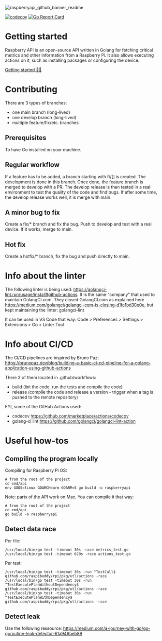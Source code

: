 ![raspberryapi_github_banner_readme](https://user-images.githubusercontent.com/98493964/214853808-9ef7599f-4097-4df8-b5b1-8fcfa40e5ebf.png)

[![codecov](https://codecov.io/gh/layerzzzio/raspberryapi/branch/main/graph/badge.svg?token=IKY9WGCDIY)](https://codecov.io/gh/layerzzzio/raspberryapi)
[![Go Report Card](https://goreportcard.com/badge/github.com/raspibuddy/rpi)](https://goreportcard.com/report/github.com/raspibuddy/rpi)

# Getting started

Raspberry API is an open-source API written in Golang for fetching critical metrics and other information from a Raspberry Pi. It also allows executing actions on it, such as installing packages or configuring the device.

<a href="https://raspberryapi.com/docs/getting-started.html">Getting started 👩‍💻</a>

# Contributing

There are 3 types of branches:
- one main branch (long-lived)
- one develop branch (long-lived)
- multiple feature/fix/etc. branches

## Prerequisites 

To have Go installed on your machine.

## Regular workflow

If a feature has to be added, a branch starting with ft/[] is created.
The development is done in this branch.
Once done, the feature branch is merged to develop with a PR.
The develop release is then tested in a real environment to test the quality of the code and find bugs.
If after some time, the develop release works well, it is merge with main.

## A minor bug to fix

Create a fix/* branch and fix the bug.
Push to develop and test with a real device.
If it works, merge to main.

## Hot fix

Create a hotfix/* branch, fix the bug and push directly to main.

# Info about the linter

The following linter is being used: https://golangci-lint.run/usage/install#github-actions. It is the same "company" that used to maintain GolangCI.com. They closed GolangCI.com as explained here https://medium.com/golangci/golangci-com-is-closing-d1fc1bd30e0e, but kept maintaining the linter: golangci-lint

It can be used in VS Code that way:
Code > Preferences > Settings > Extensions > Go > Linter Tool

# Info about CI/CD

The CI/CD pipelines are inspired by Bruno Paz:
https://brunopaz.dev/blog/building-a-basic-ci-cd-pipeline-for-a-golang-application-using-github-actions

There 2 of them located in .github/workflows: 
- build (lint the code, run the tests and compile the code)
- release (compile the code and release a version - trigger when a tag is pushed to the remote repository)

FYI, some of the GitHub Actions used:
- codecov https://github.com/marketplace/actions/codecov
- golang-ci lint https://github.com/golangci/golangci-lint-action

# Useful how-tos

## Compiling the program locally

Compiling for Raspberry Pi OS:
```
# from the root of the project
cd cmd/api
env GOOS=linux GOARCH=arm GOARM=5 go build -o raspberryapi
```

Note: parts of the API work on Mac. You can compile it that way:
```
# from the root of the project
cd cmd/api
go build -o raspberryapi
```

## Detect data race

Per file:
```
/usr/local/bin/go test -timeout 30s -race metrics_test.go
/usr/local/bin/go test -timeout 620s -race actions_test.go
```

Per test:
```
/usr/local/bin/go test -timeout 30s -run ^TestCall$ github.com/raspibuddy/rpi/pkg/utl/actions -race
/usr/local/bin/go test -timeout 30s -run ^TestExecutePlanWithoutDependency$ github.com/raspibuddy/rpi/pkg/utl/actions -race
/usr/local/bin/go test -timeout 30s -run ^TestExecutePlanWithDependency$ github.com/raspibuddy/rpi/pkg/utl/actions -race
```

## Detect leak

Use the following ressource: https://medium.com/a-journey-with-go/go-goroutine-leak-detector-61a949beb88
